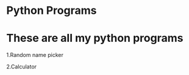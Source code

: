 # Python Programs
<html>
<h1>These are all my python programs</h1>
<p>1.Random name picker</p>
<p>2.Calculator</p>
</html>
